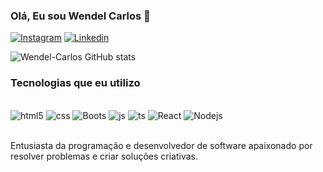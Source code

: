 ### Olá, Eu sou Wendel Carlos 🚀

[![Instagram](https://img.shields.io/badge/Instagram-E4405F?style=for-the-badge&logo=instagram&logoColor=white)](https://instagram.com/wendel_carlos87?igsh=WMZhaHphcjRtdGVydA==)
[![Linkedin](https://img.shields.io/badge/LinkedIn-0077B5?style=for-the-badge&logo=linkedin&logoColor=white)](https://www.linkedin.com/in/wcdesenvolvedor?lipi=urn%3Ali%3Apage%3Ad_flagship3_profile_view_base_contact_details%3BytFClX%2B3TFWarz4w8mrikg%3D%3D)

![Wendel-Carlos GitHub stats](https://github-readme-stats.vercel.app/api?username=Wendel-Carlos&show_icons=true&theme=radical)

### Tecnologias que eu utilizo

<div style= "display: inline_block"><br/>
<img align="center " alt="html5" src="https://img.shields.io/badge/HTML5-E34F26?style=for-the-badge&logo=html5&logoColor=white" />
<img align="center " alt="css" src="https://img.shields.io/badge/CSS3-1572B6?style=for-the-badge&logo=css3&logoColor=white" />
<img align="center " alt="Boots" src="https://img.shields.io/badge/Bootstrap-563D7C?style=for-the-badge&logo=bootstrap&logoColor=white" />
<img align="center " alt="js" src="https://img.shields.io/badge/JavaScript-323330?style=for-the-badge&logo=javascript&logoColor=F7DF1E" />
<img align="center " alt="ts" src="https://img.shields.io/badge/TypeScript-007ACC?style=for-the-badge&logo=typescript&logoColor=white" />
<img align="center " alt="React" src="https://img.shields.io/badge/React-20232A?style=for-the-badge&logo=react&logoColor=61DAFB" />
<img align="center " alt="Nodejs" src="https://img.shields.io/badge/Node.js-43853D?style=for-the-badge&logo=node.js&logoColor=white" />
</div><br/>


Entusiasta da programação e desenvolvedor de software apaixonado por resolver problemas e criar soluções criativas.
